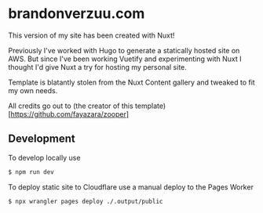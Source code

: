 # brandonverzuu.com

This version of my site has been created with Nuxt!

Previously I've worked with Hugo to generate a statically hosted site on AWS. But since I've been working Vuetify and experimenting with Nuxt I thought I'd give Nuxt a try for hosting my personal site.

Template is blatantly stolen from the Nuxt Content gallery and tweaked to fit my own needs.

All credits go out to (the creator of this template)[https://github.com/fayazara/zooper] 

## Development

To develop locally use

```bash
$ npm run dev
```

To deploy static site to Cloudflare use a manual deploy to the Pages Worker

```bash
$ npx wrangler pages deploy ./.output/public
```